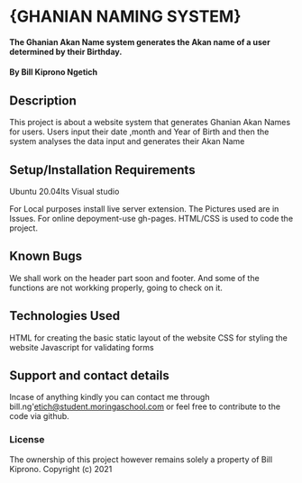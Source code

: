 # {GHANIAN NAMING SYSTEM}
#### The Ghanian Akan Name system generates the Akan name of a user determined by their Birthday.
#### By Bill Kiprono Ngetich

## Description
This project is about a website system that generates Ghanian Akan Names for users. Users input their date ,month and Year of Birth and then the system analyses the data input and generates their Akan Name

## Setup/Installation Requirements
Ubuntu 20.04lts Visual studio

For Local purposes install live server extension. The Pictures used are in Issues. For online depoyment-use gh-pages. HTML/CSS is used to code the project.

## Known Bugs
We shall work on the header part soon and footer.
And some of the functions are not workking properly, going to check on it.

## Technologies Used
HTML for creating the basic static layout of the website
CSS for styling the website
Javascript for validating forms

## Support and contact details
Incase of anything kindly you can contact me through bill.ng'etich@student.moringaschool.com or feel free to contribute to the code via github.

### License
The ownership of this project however remains solely a property of Bill Kiprono. Copyright (c) 2021
  